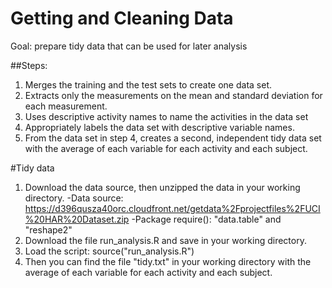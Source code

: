 # Getting and Cleaning Data

Goal: prepare tidy data that can be used for later analysis

##Steps:
1. Merges the training and the test sets to create one data set.
2. Extracts only the measurements on the mean and standard deviation for each measurement. 
3. Uses descriptive activity names to name the activities in the data set
4. Appropriately labels the data set with descriptive variable names. 
5. From the data set in step 4, creates a second, independent tidy data set with the average of each variable for each activity and each subject.

#Tidy data
1. Download the data source, then unzipped the data in your working directory.
-Data source: https://d396qusza40orc.cloudfront.net/getdata%2Fprojectfiles%2FUCI%20HAR%20Dataset.zip
-Package require(): "data.table" and "reshape2"
2. Download the file run_analysis.R and save in your working directory.
3. Load the script: source("run_analysis.R")
4. Then you can find the file "tidy.txt" in your working directory with the average of each variable for each activity and each subject.




